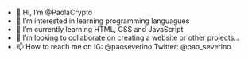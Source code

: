 - 👋 Hi, I’m @PaolaCrypto
- 👀 I’m interested in learning programming languagues
- 🌱 I’m currently learning HTML, CSS and JavaScript
- 💞️ I’m looking to collaborate on creating a website or other projects...
- 📫 How to reach me on IG: @paoseverino Twitter: @pao_severino

<!---
PaolaCrypto/PaolaCrypto is a ✨ special ✨ repository because its `README.md` (this file) appears on your GitHub profile.
You can click the Preview link to take a look at your changes.
--->
